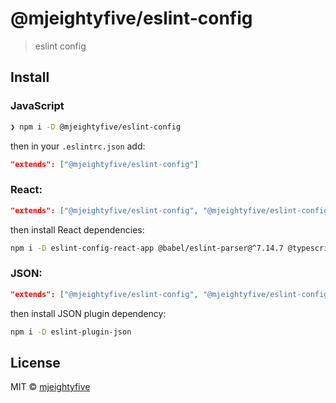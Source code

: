 # @mjeightyfive/eslint-config

> eslint config

## Install

### JavaScript

```sh
❯ npm i -D @mjeightyfive/eslint-config
```

then in your `.eslintrc.json` add:

```json
"extends": ["@mjeightyfive/eslint-config"]
```

### React:

```json
"extends": ["@mjeightyfive/eslint-config", "@mjeightyfive/eslint-config/react"]
```

then install React dependencies:

```sh
npm i -D eslint-config-react-app @babel/eslint-parser@^7.14.7 @typescript-eslint/eslint-plugin@^4.0.0 @typescript-eslint/parser@^4.0.0 babel-preset-react-app@^10.0.0 eslint@^7.5.0 eslint-plugin-flowtype@^5.2.0 eslint-plugin-import@^2.22.0 eslint-plugin-jsx-a11y@^6.3.1 eslint-plugin-react@^7.20.3 eslint-plugin-react-hooks@^4.0.8 eslint-plugin-testing-library@^3.9.0
```

### JSON:

```json
"extends": ["@mjeightyfive/eslint-config", "@mjeightyfive/eslint-config/json"]
```

then install JSON plugin dependency:

```sh
npm i -D eslint-plugin-json
```

## License

MIT © [mjeightyfive](https://mje.fi)
